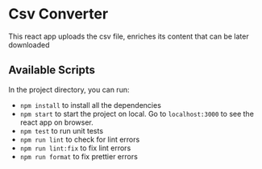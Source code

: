 # Csv Converter

This react app uploads the csv file, enriches its content that can be later downloaded

## Available Scripts

In the project directory, you can run:
*  `npm install` to install all the dependencies
* `npm start` to start the project on local. Go to `localhost:3000` to see the react app on browser.
* `npm test` to run unit tests
* `npm run lint` to check for lint errors
* `npm run lint:fix` to fix lint errors
* `npm run format` to fix prettier errors